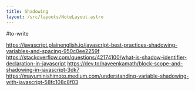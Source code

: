 ```yaml
---
title: Shadowing
layout: /src/layouts/NoteLayout.astro
---
```


#to-write 

https://javascript.plainenglish.io/javascript-best-practices-shadowing-variables-and-spacing-950c0ee2259f
https://stackoverflow.com/questions/42174100/what-is-shadow-identifier-declaration-in-javascript
https://dev.to/naveenkamath/block-scope-and-shadowing-in-javascript-3dk7
https://mayuminishimoto.medium.com/understanding-variable-shadowing-with-javascript-58fc108c8f03